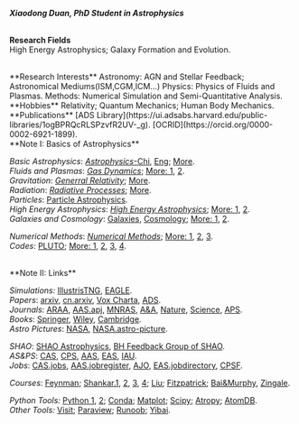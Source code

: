 ***Xiaodong Duan, PhD Student in Astrophysics***
<br/><br/>

**Research Fields**  
High Energy Astrophysics; Galaxy Formation and Evolution. 

<br/>
**Research Interests**  
Astronomy: AGN and Stellar Feedback; Astronomical Mediums(ISM,CGM,ICM...)  
Physics: Physics of Fluids and Plasmas.  
Methods: Numerical Simulation and Semi-Quantitative Analysis.  

<br/> 
**Hobbies** 
Relativity; Quantum Mechanics; Human Body Mechanics.  

<br/>
**Publications**  
[ADS Library](https://ui.adsabs.harvard.edu/public-libraries/1ogBPRQcRLSPzvfR2UV-_g).  
[OCRID](https://orcid.org/0000-0002-6921-1899).  

<br/>
**Note I: Basics of Astrophysics**       
  
*Basic Astrophysics*: [*Astrophysics*-Chi](https://book.douban.com/subject/3353501/), [Eng](https://book.douban.com/subject/20558769/); [More](https://movie.douban.com/subject/10464515/).       
*Fluids and Plasmas*: [*Gas Dynamics*](https://book.douban.com/subject/2880185/); [More: 1](https://book.douban.com/subject/34461444/), [2](https://book.douban.com/subject/32956529/).  
*Gravitation*: [*Generral Relativity*](https://book.douban.com/subject/2864152/); [More](https://book.douban.com/subject/24542247/).  
*Radiation*: [*Radiative Processes*](https://book.douban.com/subject/1761105/); [More](https://book.douban.com/subject/4610300/).  
*Particles*: [Particle Astrophysics](https://book.douban.com/subject/4691362/).  
*High Energy Astrophysics*: [*High Energy Astrophysics*](https://book.douban.com/subject/27661675/);  [More: 1](https://book.douban.com/subject/1778012/), [2](https://book.douban.com/subject/3154999/).   
*Galaxies and Cosmology*: [Galaxies](https://book.douban.com/subject/2188838/), [Cosmology](https://book.douban.com/subject/35170775/); [More: 1](https://book.douban.com/subject/4072985/), [2](https://book.douban.com/subject/3721427/).  
  
*Numerical Methods*: [*Numerical Methods*](https://book.douban.com/subject/2869469/); [More: 1](https://book.douban.com/subject/10580010/), [2](https://book.douban.com/subject/2877019/), [3](https://book.douban.com/subject/4230082/).   
*Codes*: [PLUTO](http://plutocode.ph.unito.it/); [More: 1](http://astro.phys.wvu.edu/zetienne/ILGRMHD/index.html), [2](https://arepo-code.org/), [3](https://princetonuniversity.github.io/athena/download.html), [4](https://github.com/bwoshea/ZEUS-MP_2).    
 
<br/>
**Note II: Links**  
    
*Simulations:* [IllustrisTNG](https://www.tng-project.org/), [EAGLE](http://eagle.strw.leidenuniv.nl/).  
*Papers*: [arxiv](https://arxiv.org/archive/astro-ph), [cn.arxiv](http://cn.arxiv.org/), [Vox Charta](https://harvard.voxcharta.org/), [ADS](https://ui.adsabs.harvard.edu/).  
*Journals*: [ARAA](https://www.annualreviews.org/journal/astro), [AAS.apj](https://journals.aas.org/astrophysical-journal/), [MNRAS](https://academic.oup.com/mnras/advance-articles), [A&A](https://www.aanda.org/), [Nature](https://www.nature.com/), [Science](https://www.sciencemag.org/#), [APS](https://www.aps.org/publications/index.cfm).  
*Books*: [Springer](https://link.springer.com/), [Wiley](https://onlinelibrary.wiley.com/), [Cambridge](https://www.cambridge.org/core/what-we-publish/textbooks).  
*Astro Pictures*: [NASA](https://www.nasa.gov/), [NASA.astro-picture](https://apod.nasa.gov/apod/).  
  
*SHAO*:  [SHAO Astrophysics](http://astro.shao.cas.cn/), [BH Feedback Group of SHAO](http://cluster.shao.ac.cn/~fguo/index.html).  
*AS&PS*: [CAS](http://astronomy.pmo.cas.cn/), [CPS](http://www.cps-net.org.cn/), [AAS](https://aas.org/), [EAS](https://eas.unige.ch/index.jsp), [IAU](https://www.iau.org/).  
*Jobs*: [CAS.jobs](http://astronomy.pmo.cas.cn/twrc/rczp/), [AAS.jobregister](https://jobregister.aas.org/), [AJO](https://academicjobsonline.org/ajo/jobs),  [EAS.jobdirectory](https://eas.unige.ch/jobs.jsp), [CPSF](http://jj.chinapostdoctor.org.cn/website/index.html).  
  
*Courses*: [Feynman](http://www.feynmanlectures.caltech.edu/info/); [Shankar.1](http://open.163.com/special/fundamentalsofphysics/), [2](http://open.163.com/newview/movie/courseintro?newurl=%2Fspecial%2Fopencourse%2Fphysicsii.html), [3](https://book.douban.com/subject/11906759/), [4](https://book.douban.com/subject/2187612/); [Liu](https://book.douban.com/subject/1536321/); [Fitzpatrick](http://farside.ph.utexas.edu/teaching.html); [Bai&Murphy](http://astro.tsinghua.edu.cn/~xbai/index.html), [Zingale](https://zingale.github.io/classes.html).  
  
*Python Tools:* [Python 1](https://www.python.org/), [2](http://scipy-lectures.org/); [Conda](https://anaconda.org/); [Matplot](https://matplotlib.org/); [Scipy](https://www.scipy.org/); [Atropy](https://www.astropy.org/); [AtomDB](http://www.atomdb.org/).  
*Other Tools:* [Visit](https://wci.llnl.gov/simulation/computer-codes/visit); [Paraview](https://www.paraview.org/); [Runoob](https://www.runoob.com/); [Yibai](https://www.yiibai.com/).  


